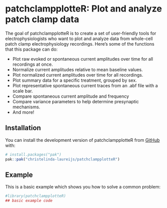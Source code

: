 
<!-- README.md is generated from README.Rmd. Please edit that file -->

# patchclampplotteR: Plot and analyze patch clamp data

<!-- badges: start -->
<!-- badges: end -->

The goal of patchclampplotteR is to create a set of user-friendly tools
for electrophysiologists who want to plot and analyze data from
whole-cell patch clamp electrophysiology recordings. Here’s some of the
functions that this package can do:

- Plot raw evoked or spontaneous current amplitudes over time for all
  recordings at once.
- Normalize current amplitudes relative to mean baseline values.
- Plot normalized current amplitudes over time for all recordings.
- Plot summary data for a specific treatment, grouped by sex.
- Plot representative spontaneous current traces from an .abf file with
  a scale bar.
- Compare spontaneous current amplitude and frequency
- Compare variance parameters to help determine presynaptic mechanisms.
- And more!

## Installation

You can install the development version of patchclampplotteR from
[GitHub](https://github.com/) with:

``` r
# install.packages("pak")
pak::pak("christelinda-laureijs/patchclampplotteR")
```

## Example

This is a basic example which shows you how to solve a common problem:

``` r
#library(patchclampplotteR)
## basic example code
```
